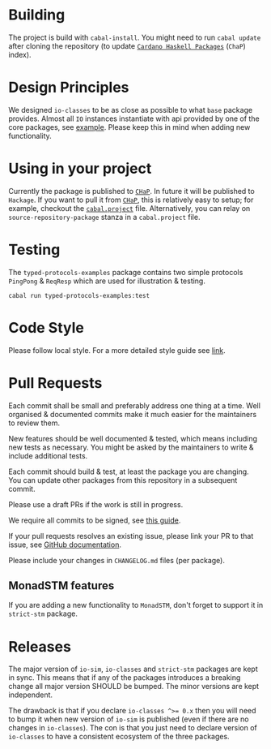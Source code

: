 # Building

The project is build with `cabal-install`.  You might need to run `cabal
update` after cloning the repository (to update [`Cardano Haskell
Packages`][CHaP] (`ChaP`) index).

# Design Principles

We designed `io-classes` to be as close as possible to what `base` package
provides.  Almost all `IO` instances instantiate with api provided by one of
the core packages, see
[example](https://github.com/input-output-hk/io-sim/blob/main/io-classes/src/Control/Monad/Class/MonadSTM.hs?plain=1#L410-L446).
Please keep this in mind when adding new functionality.

# Using in your project

Currently the package is published to [`CHaP`][CHaP].  In future it will be
published to `Hackage`.  If you want to pull it from [`CHaP`][CHaP], this is
relatively easy to setup; for example, checkout the
[`cabal.project`](https://github.com/input-output-hk/typed-protocols/blob/master/cabal.project)
file.  Alternatively, you can relay on `source-repository-package` stanza in
a `cabal.project` file.

# Testing

The `typed-protocols-examples` package contains two simple protocols `PingPong`
& `ReqResp` which are used for illustration & testing.

```
cabal run typed-protocols-examples:test
```

# Code Style

Please follow local style.  For a more detailed style guide see
[link](https://github.com/input-output-hk/ouroboros-network/blob/master/docs/StyleGuide.md).

# Pull Requests

Each commit shall be small and preferably address one thing at a time.  Well
organised & documented commits make it much easier for the maintainers to
review them.

New features should be well documented & tested, which means including new
tests as necessary.  You might be asked by the maintainers to write & include
additional tests.

Each commit should build & test, at least the package you are changing.  You
can update other packages from this repository in a subsequent commit.

Please use a draft PRs if the work is still in progress.

We require all commits to be signed, see [this guide][gh-signing-commits].

If your pull requests resolves an existing issue, please link your PR to that
issue, see [GitHub documentation][gh-link-issue].

Please include your changes in `CHANGELOG.md` files (per package).

## MonadSTM features

If you are adding a new functionality to `MonadSTM`, don't forget to support it
in `strict-stm` package.

# Releases

The major version of `io-sim`, `io-classes` and `strict-stm` packages are kept
in sync.  This means that if any of the packages introduces a breaking change
all major version SHOULD be bumped.  The minor versions are kept independent.

The drawback is that if you declare `io-classes ^>= 0.x` then you will need to
bump it when new version of `io-sim` is published (even if there are no changes
in `io-classes`).  The con is that you just need to declare version of
`io-classes` to have a consistent ecosystem of the three packages.


[CHaP]: https://github.com/input-output-hk/cardano-haskell-packages/
[gh-link-issue]: https://docs.github.com/en/github/managing-your-work-on-github/linking-a-pull-request-to-an-issue
[gh-signing-commits]: https://docs.github.com/en/authentication/managing-commit-signature-verification/signing-commits



